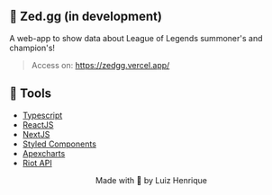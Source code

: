 ## 🔪 Zed.gg (in development) 
A web-app to show data about League of Legends summoner's and champion's!
> Access on: https://zedgg.vercel.app/

## 🔨 Tools
- [Typescript](https://www.typescriptlang.org/)
- [ReactJS](https://pt-br.reactjs.org/)
- [NextJS](https://nextjs.org/)
- [Styled Components](https://styled-components.com/)
- [Apexcharts](https://apexcharts.com/)
- [Riot API](https://developer.riotgames.com/)

<p align="center">Made with 🖤 by Luiz Henrique</p>

